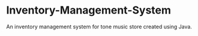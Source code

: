 # Inventory-Management-System
An inventory management system for tone music store created using Java.

